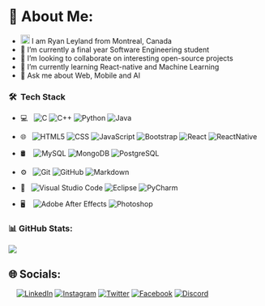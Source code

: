 # 💫 About Me:
- <img src ="https://s3.amazonaws.com/pix.iemoji.com/images/emoji/apple/ios-12/256/boy-light-skin-tone.png" height= 18px width = 18px> I am Ryan Leyland from Montreal, Canada
- 🔭 I’m currently a final year Software Engineering student
- 👯 I’m looking to collaborate on interesting open-source projects
- 🌱 I’m currently learning React-native and Machine Learning
- 💬 Ask me about Web, Mobile and AI


<h3> 🛠 &nbsp;Tech Stack</h3>

- 💻 &nbsp;  ![C](https://img.shields.io/badge/-C-333333?style=flat&logo=c) ![C++](https://img.shields.io/badge/-C++-333333?style=flat&logo=cplusplus) ![Python](https://img.shields.io/badge/-Python-333333?style=flat&logo=python) ![Java](https://img.shields.io/badge/-Java-333333?style=flat&logo=oracle&logoColor=007396)

- 🌐 &nbsp;  ![HTML5](https://img.shields.io/badge/-HTML5-333333?style=flat&logo=HTML5) ![CSS](https://img.shields.io/badge/-CSS-333333?style=flat&logo=CSS3&logoColor=1572B6) ![JavaScript](https://img.shields.io/badge/-JavaScript-333333?style=flat&logo=javascript) ![Bootstrap](https://img.shields.io/badge/-Bootstrap-333333?style=flat&logo=bootstrap&logoColor=563D7C) ![React](https://img.shields.io/badge/-React-333333?style=flat&logo=react) ![ReactNative](https://img.shields.io/badge/-React%20native-333333?style=flat&logo=react)

- 🛢 &nbsp;&nbsp; ![MySQL](https://img.shields.io/badge/-MySQL-333333?style=flat&logo=mysql)  ![MongoDB](https://img.shields.io/badge/-MongoDB-333333?style=flat&logo=mongodb) ![PostgreSQL](https://img.shields.io/badge/-PostgreSQL-333333?style=flat&logo=postgresql)

- ⚙️ &nbsp;  ![Git](https://img.shields.io/badge/-Git-333333?style=flat&logo=git)  ![GitHub](https://img.shields.io/badge/-GitHub-333333?style=flat&logo=github)  ![Markdown](https://img.shields.io/badge/-Markdown-333333?style=flat&logo=markdown)

- 🔧 &nbsp;  ![Visual Studio Code](https://img.shields.io/badge/-Visual%20Studio%20Code-333333?style=flat&logo=visual-studio-code&logoColor=007ACC)  ![Eclipse](https://img.shields.io/badge/-Eclipse-333333?style=flat&logo=eclipse-ide&logoColor=2C2255) ![PyCharm](https://img.shields.io/badge/-PyCharm-333333?style=flat&logo=pycharm&logoColor=2C2255)

- 🖥 &nbsp;&nbsp; ![Adobe After Effects](https://img.shields.io/badge/-After%20Effects-333333?style=flat&logo=adobe-after-effects) ![Photoshop](https://img.shields.io/badge/-Photoshop-333333?style=flat&logo=adobe-photoshop)

### 📊 GitHub Stats:
![](https://github-readme-stats.vercel.app/api?username=rsleyland&theme=dark&hide_border=false&include_all_commits=false&count_private=false)

## 🌐 Socials: 
 &nbsp;&nbsp;&nbsp;&nbsp;[![LinkedIn](https://img.shields.io/badge/LinkedIn-%230077B5.svg?logo=linkedin&logoColor=white)](https://linkedin.com/in/ryan-leyland-031ba6182) [![Instagram](https://img.shields.io/badge/Instagram-%23E4405F.svg?logo=instagram&logoColor=white)]() [![Twitter](https://img.shields.io/badge/Twitter-%231DA1F2.svg?logo=twitter&logoColor=white)]() [![Facebook](https://img.shields.io/badge/Facebook-%231877F2.svg?logo=facebook&logoColor=white)]() [![Discord](https://img.shields.io/badge/Discord-%237289DA.svg?logo=discord&logoColor=white)]() 
